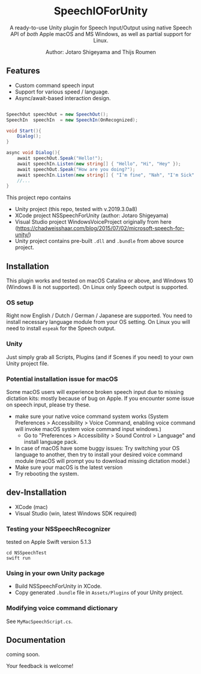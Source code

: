 <h1 align="center">SpeechIOForUnity</h1>
<p align="center">A ready-to-use Unity plugin for Speech Input/Output using native Speech API of <i>both</i> Apple macOS and MS Windows, as well as partial support for Linux.</p>
<p align="center">Author: Jotaro Shigeyama and Thijs Roumen</p>


## Features
- Custom command speech input
- Support for various speed / language.
- Async/await-based interaction design.

```example.cs

SpeechOut speechOut = new SpeechOut();
SpeechIn  speechIn  = new SpeechIn(OnRecognized);

void Start(){
    Dialog();
}

async void Dialog(){
    await speechOut.Speak("Hello!");
    await speechIn.Listen(new string[] { "Hello", "Hi", "Hey" });
    await speechOut.Speak("How are you doing?");
    await speechIn.Listen(new string[] { "I'm fine", "Nah", "I'm Sick" });
    //...
}

```

This project repo contains

- Unity project (this repo, tested with v.2019.3.0a8) 
- XCode project NSSpeechForUnity (author: Jotaro Shigeyama)
- Visual Studio project WindowsVoiceProject originally from here (https://chadweisshaar.com/blog/2015/07/02/microsoft-speech-for-unity/)
- Unity project contains pre-built `.dll` and `.bundle` from above source project.

## Installation

This plugin works and tested on macOS Catalina or above, and Windows 10 (Windows 8 is not supported). On Linux only Speech output is supported.

### OS setup

Right now English / Dutch / German / Japanese are supported. You need to install necessary language module from your OS setting.
On Linux you will need to install `espeak` for the Speech output.

### Unity

Just simply grab all Scripts, Plugins (and if Scenes if you need) to your own Unity project file.

### Potential installation issue for macOS

Some macOS users will experience broken speech input due to missing dictation kits: mostly because of bug on Apple. If you encounter some issue on speech input, please try these.

- make sure your native voice command system works (System Preferences > Accessibility > Voice Command, enabling voice command will invoke macOS system voice command input windows.)
  - Go to "Preferences > Accessibility > Sound Control > Language" and install language pack.
- In case of macOS have some buggy issues: Try switching your OS language to another, then try to install your desired voice command module (macOS will prompt you to download missing dictation model.)
- Make sure your macOS is the latest version
- Try rebooting the system.

## dev-Installation

- XCode (mac)
- Visual Studio (win, latest Windows SDK required)

### Testing your NSSpeechRecognizer

tested on Apple Swift version 5.1.3

```
cd NSSpeechTest
swift run
```

### Using in your own Unity package

- Build NSSpeechForUnity in XCode.
- Copy generated `.bundle` file in `Assets/Plugins` of your Unity project.

### Modifying voice command dictionary

See `MyMacSpeechScript.cs`.

## Documentation

coming soon.

Your feedback is welcome!
